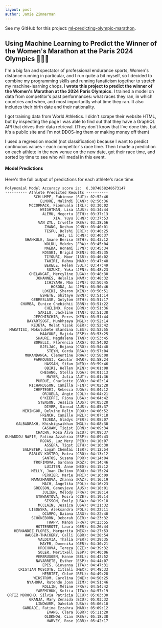 ```yaml
---
layout: post
author: Jamie Zimmerman
---
```


See my GitHub for this project: <a href="https://github.com/jamiezim4/ml-predicting-olympic-marathon">ml-predicting-olympic-marathon</a>.

<h2> Using Machine Learning to Predict the Winner of the Women's Marathon at the Paris 2024 Olympics 🥇🏃‍♀️ </h2>

I'm a big fan and spectator of professional endurance sports, Women's distance running in particular, and I run quite a bit myself, so I decided to combine my programming skills and running fanaticism together to stretch my machine-learning chops. __I wrote this project to predict the winner of the Women's Marathon at the 2024 Paris Olympics.__ I trained a model on data from competitor's past performances: what races they ran, in which countries and when, and most importantly what time they ran. It also includes their birth date and their nationality.

I got training data from World Athletics. I didn't scrape their website HTML, but by inspecting the page I was able to find out that they have a GraphQL API that drives their data retrieval. (They don't know that I've done this, but it's a public site and I'm not DDOS-ing them or making money off them)

I used a regression model (not classification) because I want to predict continuous values - each competitor's race time. Then I made a prediction on each athlete in the new venue on the new date, got their race time, and sorted by time to see who will medal in this event.



#### Model Predictions
Here's the full output of predictions for each athlete's race time:

```
Polynomial Model Accuracy score is:  0.3874858240673147
---------- Athlete Predicted Results ----------
             SCHLUMPF, Fabienne (SUI): 02:52:46
                ELMORE, Malindi (CAN): 02:56:36
           MCCORMACK, Fionnuala (IRL): 03:30:02
                WEIGHTMAN, Lisa (AUS): 03:34:44
                 ALEMU, Megertu (ETH): 03:37:13
                      XIA, Yuyu (CHN): 03:37:53
               VAN ZYL, Irvette (RSA): 03:38:56
                  ZHANG, Deshun (CHN): 03:40:01
                  TESFU, Dolshi (ERI): 03:40:25
                        BAI, Li (CHN): 03:40:37
         SHANKULE, Amane Beriso (ETH): 03:43:12
                  WOLDU, Mekdes (FRA): 03:45:04
                  MAEDA, Honami (JPN): 03:45:34
                 KOSGEI, Brigid (KEN): 03:45:35
                  TIYOURI, Maor (ISR): 03:46:02
                  TAHIRI, Rahma (MAR): 03:47:48
                  BEKELE, Helen (SUI): 03:47:49
                   SUZUKI, Yuka (JPN): 03:48:23
           CHELANGAT, Mercyline (UGA): 03:48:30
              JOHANNES, Helalia (NAM): 03:48:32
                  ICHIYAMA, Mao (JPN): 03:50:45
                     HOSODA, Ai (JPN): 03:50:46
                 LOKEDI, Sharon (KEN): 03:50:51
                ESHETE, Shitaye (BRN): 03:51:14
            GEBRESLASE, Gotytom (ETH): 03:51:17
       CHUMBA, Eunice Chebichii (BRN): 03:51:22
                  CHELIMO, Rose (BRN): 03:51:36
               SAKILU, Jackline (TAN): 03:51:38
             JEPCHIRCHIR, Peres (KEN): 03:51:44
          BAYARTSOGT, Munkhzaya (MGL): 03:52:14
            KEJETA, Melat Yisak (GER): 03:52:42
  MAKATISI, Mokulubete Blandina (LES): 03:52:55
                MAAYOUF, Majida (ESP): 03:53:25
              SHAURI, Magdalena (TAN): 03:53:45
             BORELLI, Florencia (ARG): 03:54:02
                BJELJAC, Bojana (CRO): 03:54:40
                   STEYN, Gerda (RSA): 03:57:04
         MUKANDANGA, Clementine (RWA): 03:58:08
             FARKOUSSI, Kaoutar (MAR): 03:58:24
                  HASSAN, Sifan (NED): 03:59:46
                  OBIRI, Hellen (KEN): 04:01:08
                CHESANG, Stella (UGA): 04:01:13
                   MAYER, Julia (AUT): 04:01:36
              PURDUE, Charlotte (GBR): 04:02:14
           RICHARDSSON, Camilla (FIN): 04:02:28
             CHEPTEGEI, Rebecca (UGA): 04:04:12
                 ORJUELA, Angie (COL): 04:04:21
                O'KEEFFE, Fiona (USA): 04:04:42
               STENSON, Jessica (AUS): 04:05:20
                  DIVER, Sinead (AUS): 04:05:37
        MERINGOR, Delvine Relin (ROU): 04:06:52
                FRENCH, Camille (NZL): 04:07:18
                 TEJEDA, Gladys (PER): 04:08:07
     GALBADRAKH, Khishigsaikhan (MGL): 04:08:30
                 GASHAW, Tigist (BRN): 04:09:34
              CHACHA, Rosa Alva (ECU): 04:09:37
OUHADDOU NAFIE, Fatima Azzahraa (ESP): 04:09:43
                ROJAS, Luz Mery (PER): 04:10:07
                  ASSEFA, Tigst (ETH): 04:10:30
        SALPETER, Lonah Chemtai (ISR): 04:12:54
           PARLOV KOŠTRO, Matea (CRO): 04:13:12
                 SANTOS, Susana (POR): 04:14:04
             TROFIMOVA, Sardana (KGZ): 04:14:46
                  LUIJTEN, Anne (NED): 04:15:12
            MELLY, Joan Chelimo (ROU): 04:15:24
                 PERRIER, Marie (MRI): 04:16:09
            MAMAZHANOVA, Zhanna (KAZ): 04:16:19
                 MACH, Angelika (POL): 04:16:23
             GREGSON, Genevieve (AUS): 04:18:01
                 JULIEN, Mélody (FRA): 04:18:14
              STEWARTOVÁ, Moira (CZE): 04:19:14
                  SISSON, Emily (USA): 04:19:18
               MCCLAIN, Jessica (USA): 04:21:32
           LISOWSKA, Aleksandra (POL): 04:22:11
                 OCAMPO, Daiana (ARG): 04:22:40
            SCHÖNEBORN, Deborah (GER): 04:23:32
                   TRAPP, Manon (FRA): 04:23:55
              HOTTENROTT, Laura (GER): 04:26:44
    HERNANDEZ FLORES, Margarita (MEX): 04:27:53
         HAUGER-THACKERY, Calli (GBR): 04:28:54
               VALDIVIA, Thalia (PER): 04:29:35
                MAYER, Domenika (GER): 04:30:21
               HROCHOVÁ, Tereza (CZE): 04:39:32
               SOLER, Meritxell (ESP): 04:40:06
              VERBRUGGEN, Hanne (BEL): 04:42:52
              NAVARRETE, Esther (ESP): 04:44:07
                 EPIS, Giovanna (ITA): 04:47:31
      CRISTIAN MOSCOTE, Citlali (MEX): 04:48:33
                 HERBIET, Chloé (BEL): 04:49:28
             WIKSTRÖM, Carolina (SWE): 04:50:25
          NYAHORA, Rutendo Joan (ZIM): 04:51:46
                 ROLLIN, Méline (FRA): 04:54:42
              YAREMCHUK, Sofiia (ITA): 04:57:19
 ORTIZ MOROCHO, Silvia Patricia (ECU): 05:03:30
           GRANJA, Mary Zenaida (ECU): 05:03:32
              LINDWURM, Dakotah (USA): 05:06:10
        GARDADI, Fatima Ezzahra (MAR): 05:09:12
                   EVANS, Clara (GBR): 05:11:20
                  OLDKNOW, Cian (RSA): 05:18:38
                   HARVEY, Rose (GBR): 05:42:17
```


